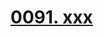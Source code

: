 # [0091. xxx](https://github.com/Tdahuyou/react/tree/main/0091.%20xxx)

<!-- region:toc -->

<!-- endregion:toc -->





